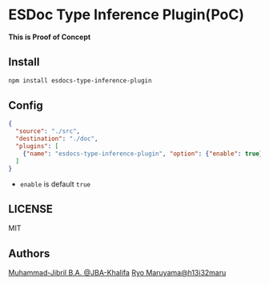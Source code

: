 # ESDoc Type Inference Plugin(PoC)
**This is Proof of Concept**
## Install
```bash
npm install esdocs-type-inference-plugin
```

## Config
```json
{
  "source": "./src",
  "destination": "./doc",
  "plugins": [
    {"name": "esdocs-type-inference-plugin", "option": {"enable": true}}
  ]
}
```

- `enable` is default `true`

## LICENSE
MIT

## Authors
[Muhammad-Jibril B.A. @JBA-Khalifa](https://github.com/JBA-Khalifa)
[Ryo Maruyama@h13i32maru](https://github.com/h13i32maru)
